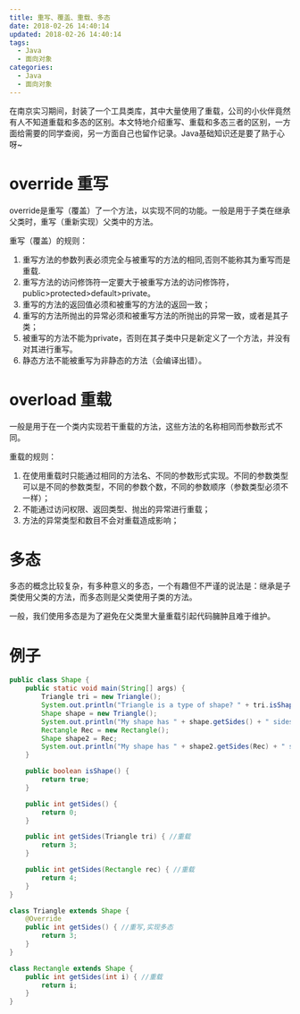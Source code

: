 ```yaml
---
title: 重写、覆盖、重载、多态
date: 2018-02-26 14:40:14
updated: 2018-02-26 14:40:14
tags:
  - Java
  - 面向对象
categories: 
  - Java
  - 面向对象
---
```


在南京实习期间，封装了一个工具类库，其中大量使用了重载，公司的小伙伴竟然有人不知道重载和多态的区别。本文特地介绍重写、重载和多态三者的区别，一方面给需要的同学查阅，另一方面自己也留作记录。Java基础知识还是要了熟于心呀~

<!-- more -->

# override 重写
override是重写（覆盖）了一个方法，以实现不同的功能。一般是用于子类在继承父类时，重写（重新实现）父类中的方法。

重写（覆盖）的规则：
1. 重写方法的参数列表必须完全与被重写的方法的相同,否则不能称其为重写而是重载.
2. 重写方法的访问修饰符一定要大于被重写方法的访问修饰符，public>protected>default>private。
3. 重写的方法的返回值必须和被重写的方法的返回一致；
4. 重写的方法所抛出的异常必须和被重写方法的所抛出的异常一致，或者是其子类；
5. 被重写的方法不能为private，否则在其子类中只是新定义了一个方法，并没有对其进行重写。
6. 静态方法不能被重写为非静态的方法（会编译出错）。

# overload 重载
一般是用于在一个类内实现若干重载的方法，这些方法的名称相同而参数形式不同。

重载的规则：
1. 在使用重载时只能通过相同的方法名、不同的参数形式实现。不同的参数类型可以是不同的参数类型，不同的参数个数，不同的参数顺序（参数类型必须不一样）；
2. 不能通过访问权限、返回类型、抛出的异常进行重载；
3. 方法的异常类型和数目不会对重载造成影响；

# 多态
多态的概念比较复杂，有多种意义的多态，一个有趣但不严谨的说法是：继承是子类使用父类的方法，而多态则是父类使用子类的方法。

一般，我们使用多态是为了避免在父类里大量重载引起代码臃肿且难于维护。

# 例子
```Java
public class Shape {
    public static void main(String[] args) {
        Triangle tri = new Triangle();
        System.out.println("Triangle is a type of shape? " + tri.isShape());// 继承
        Shape shape = new Triangle();
        System.out.println("My shape has " + shape.getSides() + " sides."); // 多态
        Rectangle Rec = new Rectangle();
        Shape shape2 = Rec;
        System.out.println("My shape has " + shape2.getSides(Rec) + " sides."); //重载
    }

    public boolean isShape() {
        return true;
    }

    public int getSides() {
        return 0;
    }

    public int getSides(Triangle tri) { //重载
        return 3;
    }

    public int getSides(Rectangle rec) { //重载
        return 4;
    }
}

class Triangle extends Shape {
    @Override
    public int getSides() { //重写,实现多态
        return 3;
    }
}

class Rectangle extends Shape {
    public int getSides(int i) { //重载
        return i;
    }
}
```